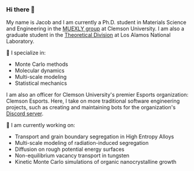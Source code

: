 ### Hi there 👋

My name is Jacob and I am currently a Ph.D. student in Materials Science and Engineering in the [MUEXLY group](https://github.com/muexly) at Clemson University. I am also a graduate student in the [Theoretical Division](https://www.lanl.gov/org/ddste/aldsc/theoretical/index.php) at Los Alamos National Laboratory.

🌟 I specialize in:

- Monte Carlo methods
- Molecular dynamics
- Multi-scale modeling
- Statistical mechanics

I am also an officer for Clemson University's premier Esports organization: Clemson Esports. Here, I take on more traditional software engineering projects, such as creating and maintaining bots for the organization's [Discord server](https://discord.gg/REnHqP5Fq4).

🌱 I am currently working on:

- Transport and grain boundary segregation in High Entropy Alloys 
- Multi-scale modeling of radiation-induced segregation
- Diffusion on rough potential energy surfaces
- Non-equilibrium vacancy transport in tungsten
- Kinetic Monte Carlo simulations of organic nanocrystalline growth
